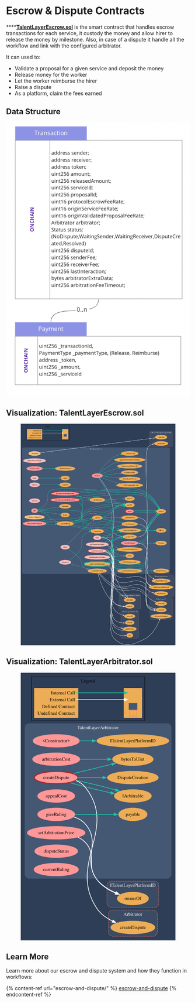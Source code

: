 # Escrow & Dispute Contracts

****[**TalentLayerEscrow.sol**](https://github.com/TalentLayer/talentlayer-id-contracts/blob/main/contracts/TalentLayerEscrow.sol) is the smart contract that handles escrow transactions for each service, it custody the money and allow hirer to release the money by milestone. Also, in case of a dispute it handle all the workflow and link with the configured arbitrator.&#x20;

It can used to:

* Validate a proposal for a given service and deposit the money
* Release money for the worker&#x20;
* Let the worker reimburse the hirer
* Raise a dispute
* As a platform, claim the fees earned

## Data Structure

![](<../../.gitbook/assets/image (4).png>)

## Visualization: TalentLayerEscrow.sol

<figure><img src="../../.gitbook/assets/escrow.svg" alt=""><figcaption></figcaption></figure>

## Visualization: TalentLayerArbitrator.sol

<figure><img src="../../.gitbook/assets/arbitrator.svg" alt=""><figcaption></figcaption></figure>

## Learn More

Learn more about our escrow and dispute system and how they function in workflows:&#x20;

{% content-ref url="escrow-and-dispute/" %}
[escrow-and-dispute](escrow-and-dispute/)
{% endcontent-ref %}
